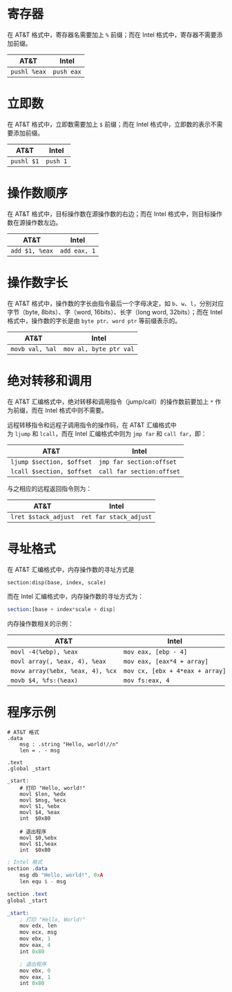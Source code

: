# 寄存器

在 AT&T 格式中，寄存器名需要加上 `%` 前缀；而在 Intel 格式中，寄存器不需要添加前缀。

| AT&T         | Intel      |
| ------------ | ---------- |
| `pushl %eax` | `push eax` |

# 立即数

在 AT&T 格式中，立即数需要加上 `$` 前缀；而在 Intel 格式中，立即数的表示不需要添加前缀。

| AT&T       | Intel    |
| ---------- | -------- |
| `pushl $1` | `push 1` | 

# 操作数顺序

在 AT&T 格式中，目标操作数在源操作数的右边；而在 Intel 格式中，则目标操作数在源操作数左边。

| AT&T           | Intel        |
| -------------- | ------------ |
| `add $1, %eax` | `add eax, 1` |

# 操作数字长

在 AT&T 格式中，操作数的字长由指令最后一个字母决定，如 `b`、`w`、`l`，分别对应字节（byte, 8bits）、字（word, 16bits）、长字（long word, 32bits）；而在 Intel 格式中，操作数的字长是由 `byte ptr`、`word ptr` 等前缀表示的。

| AT&T            | Intel                  |
| --------------- | ---------------------- |
| `movb val, %al` | `mov al, byte ptr val` |

# 绝对转移和调用

在 AT&T 汇编格式中，绝对转移和调用指令（jump/call）的操作数前要加上 `*` 作为前缀，而在 Intel 格式中则不需要。

远程转移指令和远程子调用指令的操作码，在 AT&T 汇编格式中为 `ljump` 和 `lcall`，而在 Intel 汇编格式中则为 `jmp far` 和 `call far`，即：

| AT&T                      | Intel                     |
| ------------------------- | ------------------------- |
| `ljump $section, $offset` | `jmp far section:offset`  |
| `lcall $section, $offset` | `call far section:offset` |

与之相应的远程返回指令则为：

| AT&T                 | Intel                  |
| -------------------- | ---------------------- |
| `lret $stack_adjust` | `ret far stack_adjust` |

# 寻址格式

在 AT&T 汇编格式中，内存操作数的寻址方式是   

```gas
section:disp(base, index, scale)
```

而在 Intel 汇编格式中，内存操作数的寻址方式为：   

```nasm
section:[base + index*scale + disp]
```  

内存操作数相关的示例：

| AT&T                             | Intel                           |
| -------------------------------- | ------------------------------- |
| `movl -4(%ebp), %eax`            | `mov eax, [ebp - 4]`            |
| `movl array(, %eax, 4), %eax`    | `mov eax, [eax*4 + array]`      |
| `movw array(%ebx, %eax, 4), %cx` | `mov cx, [ebx + 4*eax + array]` |
| `movb $4, %fs:(%eax)`            | `mov fs:eax, 4`                 |


# 程序示例

```gas
# AT&T 格式
.data
    msg : .string "Hello, world!//n"
    len = . - msg

.text
.global _start

_start:
    # 打印 "Hello, world!"
    movl $len, %edx
    movl $msg, %ecx
    movl $1, %ebx
    movl $4, %eax
    int  $0x80

    # 退出程序
    movl $0,%ebx
    movl $1,%eax 
    int  $0x80
```

```nasm
; Intel 格式
section .data
    msg db "Hello, world!", 0xA
    len equ $ - msg

section .text
global _start

_start:
    ; 打印 "Hello, World!"
    mov edx, len
    mov ecx, msg
    mov ebx, 1
    mov eax, 4
    int 0x80

    ; 退出程序
    mov ebx, 0
    mov eax, 1  
    int 0x80
```
